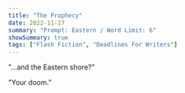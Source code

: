 ```yaml
---
title: "The Prophecy"
date: 2022-11-27
summary: "Prompt: Eastern / Word Limit: 6"
showSummary: true
tags: ["Flash Fiction", "Deadlines For Writers"]
---
```


"...and the Eastern shore?"

"Your doom."